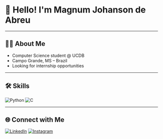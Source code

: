 # 👋 Hello! I'm Magnum Johanson de Abreu

---

## 👨‍💻 About Me

-  Computer Science student @ UCDB  
-  Campo Grande, MS – Brazil  
-  Looking for internship opportunities

---

## 🛠️ Skills

![Python](https://img.shields.io/badge/Python-3498db?style=flat&logo=python&logoColor=white)
![C](https://img.shields.io/badge/C-3498db?style=flat&logo=c&logoColor=white)

---

## 🌐 Connect with Me

[![LinkedIn](https://img.shields.io/badge/LinkedIn-0A66C2?style=flat&logo=linkedin&logoColor=white)](https://www.linkedin.com/in/magnumdeabreu/)
[![Instagram](https://img.shields.io/badge/Instagram-E4405F?style=flat&logo=instagram&logoColor=white)](https://www.instagram.com/magnum.abreu/)
